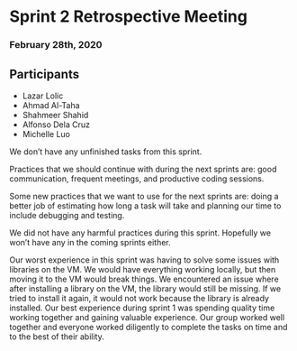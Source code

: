 # Sprint 2 Retrospective Meeting

### February 28th, 2020

## Participants
- Lazar Lolic
- Ahmad Al-Taha
- Shahmeer Shahid
- Alfonso Dela Cruz
- Michelle Luo

We don’t have any unfinished tasks from this sprint.

Practices that we should continue with during the next sprints are: good communication, frequent meetings, and productive coding sessions. 

Some new practices that we want to use for the next sprints are: doing a better job of estimating how long a task will take and planning our time to include debugging and testing.

We did not have any harmful practices during this sprint. Hopefully we won’t have any in the coming sprints either.

Our worst experience in this sprint was having to solve some issues with libraries on the VM. We would have everything working locally, but then moving it to the VM would break things. We encountered an issue where after installing a library on the VM, the library would still be missing. If we tried to install it again, it would not work because the library is already installed. 
Our best experience during sprint 1 was spending quality time working together and gaining valuable experience. Our group worked well together and everyone worked diligently to complete the tasks on time and to the best of their ability.